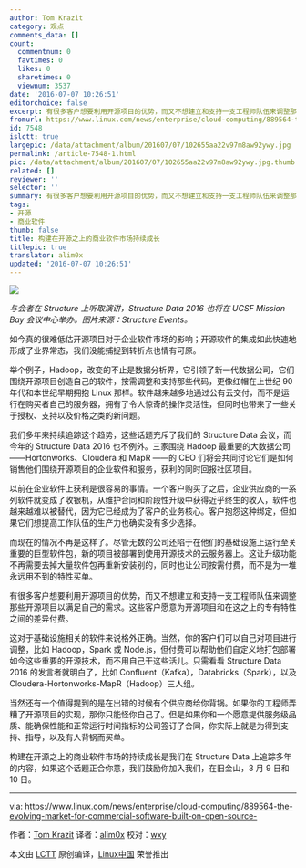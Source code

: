 ```yaml
---
author: Tom Krazit
category: 观点
comments_data: []
count:
  commentnum: 0
  favtimes: 0
  likes: 0
  sharetimes: 0
  viewnum: 3537
date: '2016-07-07 10:26:51'
editorchoice: false
excerpt: 有很多客户想要利用开源项目的优势，而又不想建立和支持一支工程师队伍来调整那些开源项目以满足自己的需求。这些客户愿意为开源项目和在这之上的专有特性之间的差异付费。
fromurl: https://www.linux.com/news/enterprise/cloud-computing/889564-the-evolving-market-for-commercial-software-built-on-open-source-
id: 7548
islctt: true
largepic: /data/attachment/album/201607/07/102655aa22v97m8aw92ywy.jpg
permalink: /article-7548-1.html
pic: /data/attachment/album/201607/07/102655aa22v97m8aw92ywy.jpg.thumb.jpg
related: []
reviewer: ''
selector: ''
summary: 有很多客户想要利用开源项目的优势，而又不想建立和支持一支工程师队伍来调整那些开源项目以满足自己的需求。这些客户愿意为开源项目和在这之上的专有特性之间的差异付费。
tags:
- 开源
- 商业软件
thumb: false
title: 构建在开源之上的商业软件市场持续成长
titlepic: true
translator: alim0x
updated: '2016-07-07 10:26:51'
---
```


![](/data/attachment/album/201607/07/102655aa22v97m8aw92ywy.jpg)


*与会者在 Structure 上听取演讲，Structure Data 2016 也将在 UCSF Mission Bay 会议中心举办。图片来源：Structure Events。*


如今真的很难低估开源项目对于企业软件市场的影响；开源软件的集成如此快速地形成了业界常态，我们没能捕捉到转折点也情有可原。


举个例子，Hadoop，改变的不止是数据分析界，它引领了新一代数据公司，它们围绕开源项目创造自己的软件，按需调整和支持那些代码，更像红帽在上世纪 90 年代和本世纪早期拥抱 Linux 那样。软件越来越多地通过公有云交付，而不是运行在购买者自己的服务器，拥有了令人惊奇的操作灵活性，但同时也带来了一些关于授权、支持以及价格之类的新问题。


我们多年来持续追踪这个趋势，这些话题充斥了我们的 Structure Data 会议，而今年的 Structure Data 2016 也不例外。三家围绕 Hadoop 最重要的大数据公司——Hortonworks、Cloudera 和 MapR ——的 CEO 们将会共同讨论它们是如何销售他们围绕开源项目的企业软件和服务，获利的同时回报社区项目。


以前在企业软件上获利是很容易的事情。一个客户购买了之后，企业供应商的一系列软件就变成了收银机，从维护合同和阶段性升级中获得近乎终生的收入，软件也越来越难以被替代，因为它已经成为了客户的业务核心。客户抱怨这种绑定，但如果它们想提高工作队伍的生产力也确实没有多少选择。


而现在的情况不再是这样了。尽管无数的公司还陷于在他们的基础设施上运行至关重要的巨型软件包，新的项目被部署到使用开源技术的云服务器上。这让升级功能不再需要去掉大量软件包再重新安装别的，同时也让公司按需付费，而不是为一堆永远用不到的特性买单。


有很多客户想要利用开源项目的优势，而又不想建立和支持一支工程师队伍来调整那些开源项目以满足自己的需求。这些客户愿意为开源项目和在这之上的专有特性之间的差异付费。


这对于基础设施相关的软件来说格外正确。当然，你的客户们可以自己对项目进行调整，比如 Hadoop，Spark 或 Node.js，但付费可以帮助他们自定义地打包部署如今这些重要的开源技术，而不用自己干这些活儿。只需看看 Structure Data 2016 的发言者就明白了，比如 Confluent（Kafka），Databricks（Spark），以及 Cloudera-Hortonworks-MapR（Hadoop）三人组。


当然还有一个值得提到的是在出错的时候有个供应商给你背锅。如果你的工程师弄糟了开源项目的实现，那你只能怪你自己了。但是如果你和一个愿意提供服务级品质、能确保性能和正常运行时间指标的公司签订了合同，你实际上就是为得到支持、指导，以及有人背锅而买单。


构建在开源之上的商业软件市场的持续成长是我们在 Structure Data 上追踪多年的内容，如果这个话题正合你意，我们鼓励你加入我们，在旧金山，3 月 9 日和 10 日。




---


via: <https://www.linux.com/news/enterprise/cloud-computing/889564-the-evolving-market-for-commercial-software-built-on-open-source->


作者：[Tom Krazit](https://www.linux.com/community/forums/person/70513) 译者：[alim0x](https://github.com/alim0x) 校对：[wxy](https://github.com/wxy)


本文由 [LCTT](https://github.com/LCTT/TranslateProject) 原创编译，[Linux中国](https://linux.cn/) 荣誉推出